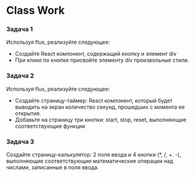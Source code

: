 # Class Work 

### Задача 1 
Используя flux, реализуйте следующее: 
* Создайте React компонент, содержащий кнопку и элемент div 
* При клике по кнопке присвойте элементу div произвольные стили. 

### Задача 2 
Используя flux, реализуйте следующее:  
* Создайте страницу-таймер: React компонент, который будет выводить на экран количество секунд, прошедших с момента ее открытия.
* Добавьте на страницу три кнопки: start, stop, reset, выполняющие соответствующие функции 

### Задача 3
Создайте страницу-калькулятор: 2 поля ввода и 4 кнопки (*, /, +. -), выполняющие соответствующие математические операции над числами, записанные в поля ввода. 
